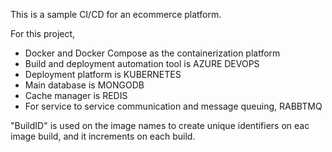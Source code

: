 This is a sample CI/CD for an ecommerce platform.


For this project,

- Docker and Docker Compose as the containerization platform
- Build and deployment automation tool is AZURE DEVOPS
- Deployment platform is KUBERNETES
- Main database is MONGODB
- Cache manager is REDIS 
- For service to service communication and message queuing, RABBTMQ


"BuildID" is used on the image names to create unique identifiers on eac image build, and it increments on each build.

 


